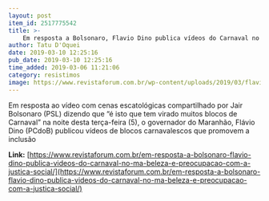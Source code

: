 ```yaml
---
layout: post
item_id: 2517775542
title: >-
    Em resposta a Bolsonaro, Flavio Dino publica vídeos do Carnaval no MA: “Beleza e preocupação com a justiça social”
author: Tatu D'Oquei
date: 2019-03-10 12:25:16
pub_date: 2019-03-10 12:25:16
time_added: 2019-03-06 11:21:06
category: resistimos
image: https://www.revistaforum.com.br/wp-content/uploads/2019/03/flavio-dino-carnaval.jpg
---
```


Em resposta ao vídeo com cenas escatológicas compartilhado por Jair Bolsonaro (PSL) dizendo que “é isto que tem virado muitos blocos de Carnaval” na noite desta terça-feira (5), o governador do Maranhão, Flávio Dino (PCdoB) publicou vídeos de blocos carnavalescos que promovem a inclusão

**Link:** [https://www.revistaforum.com.br/em-resposta-a-bolsonaro-flavio-dino-publica-videos-do-carnaval-no-ma-beleza-e-preocupacao-com-a-justica-social/](https://www.revistaforum.com.br/em-resposta-a-bolsonaro-flavio-dino-publica-videos-do-carnaval-no-ma-beleza-e-preocupacao-com-a-justica-social/)

